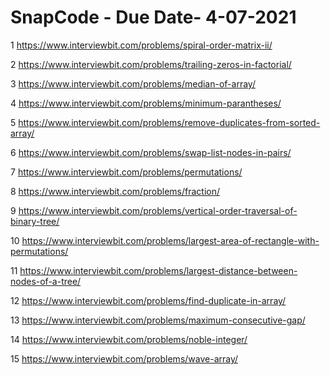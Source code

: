 # SnapCode - Due Date-  4-07-2021

1 https://www.interviewbit.com/problems/spiral-order-matrix-ii/

2 https://www.interviewbit.com/problems/trailing-zeros-in-factorial/

3 https://www.interviewbit.com/problems/median-of-array/

4 https://www.interviewbit.com/problems/minimum-parantheses/

5 https://www.interviewbit.com/problems/remove-duplicates-from-sorted-array/

6 https://www.interviewbit.com/problems/swap-list-nodes-in-pairs/

7 https://www.interviewbit.com/problems/permutations/

8 https://www.interviewbit.com/problems/fraction/

9 https://www.interviewbit.com/problems/vertical-order-traversal-of-binary-tree/

10 https://www.interviewbit.com/problems/largest-area-of-rectangle-with-permutations/

11 https://www.interviewbit.com/problems/largest-distance-between-nodes-of-a-tree/

12 https://www.interviewbit.com/problems/find-duplicate-in-array/

13 https://www.interviewbit.com/problems/maximum-consecutive-gap/

14 https://www.interviewbit.com/problems/noble-integer/

15 https://www.interviewbit.com/problems/wave-array/ 
